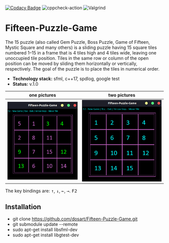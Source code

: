[![Codacy Badge](https://app.codacy.com/project/badge/Grade/91a73b5827b44e08bd2aef3a057a88b3)](https://www.codacy.com/gh/dosart/Fifteen-Puzzle-Game/dashboard?utm_source=github.com&amp;utm_medium=referral&amp;utm_content=dosart/Fifteen-Puzzle-Game&amp;utm_campaign=Badge_Grade)
 ![cppcheck-action](https://github.com/stepin654321/MiniProject_Template/workflows/cppcheck-action/badge.svg) ![Valgrind](https://github.com/stepin654321/MiniProject_Template/workflows/Valgrind/badge.svg)

# Fifteen-Puzzle-Game

The 15 puzzle (also called Gem Puzzle, Boss Puzzle, Game of Fifteen, Mystic Square and many others) is a sliding puzzle having 15 square tiles numbered 1–15 in a frame that is 4 tiles high and 4 tiles wide, leaving one unoccupied tile position. Tiles in the same row or column of the open position can be moved by sliding them horizontally or vertically, respectively. The goal of the puzzle is to place the tiles in numerical order.

- **Technology stack:** sfml, c++17, spdlog, google test
- **Status:** v.1.0

one pictures  | two pictures |
------------- | ------------- | 
![alt text](https://github.com/dosart/Fifteen-Puzzle-Game/blob/main/resources/images/11.png) | ![alt text](https://github.com/dosart/Fifteen-Puzzle-Game/blob/main/resources/images/22.png) 

The key bindings are: <kbd>&uarr;</kbd>, <kbd>&darr;</kbd>, <kbd>&larr;</kbd>, <kbd>&rarr;</kbd>. <kbd>F2</kbd>

## Installation
- git clone https://github.com/dosart/Fifteen-Puzzle-Game.git
- git submodule update --remote
- sudo apt-get install libsfml-dev
- sudo apt-get install libgtest-dev
